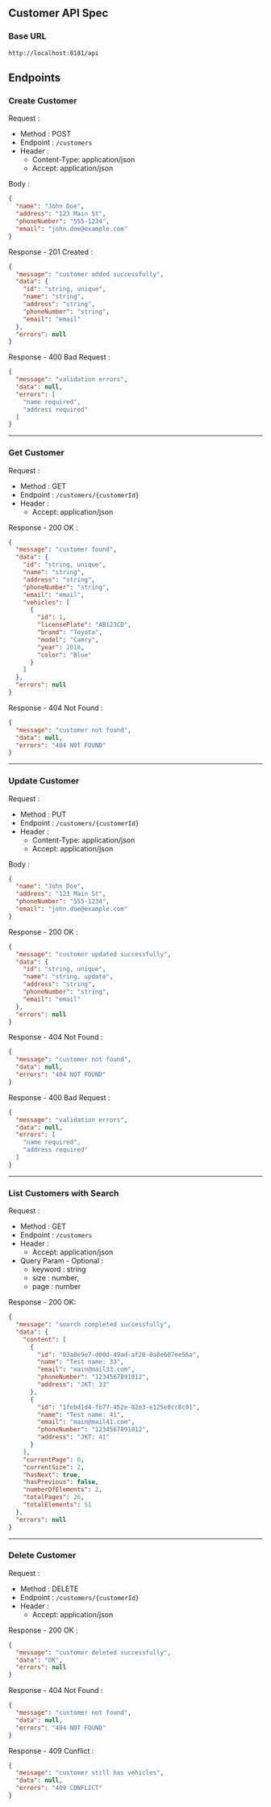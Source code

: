 ## Customer API Spec

### Base URL

`http://localhost:8181/api`

## Endpoints

### Create Customer

Request :

- Method : POST
- Endpoint : `/customers`
- Header :
    - Content-Type: application/json
    - Accept: application/json

Body :

```json 
{
  "name": "John Doe",
  "address": "123 Main St",
  "phoneNumber": "555-1234",
  "email": "john.doe@example.com"
}
```

Response - 201 Created :

```json 
{
  "message": "customer added successfully",
  "data": {
    "id": "string, unique",
    "name": "string",
    "address": "string",
    "phoneNumber": "string",
    "email": "email"
  },
  "errors": null
}
```

Response - 400 Bad Request :

```json 
{
  "message": "validation errors",
  "data": null,
  "errors": [
    "name required",
    "address required"
  ]
}
```

---

### Get Customer

Request :

- Method : GET
- Endpoint : `/customers/{customerId}`
- Header :
    - Accept: application/json

Response - 200 OK :

```json 
{
  "message": "customer found",
  "data": {
    "id": "string, unique",
    "name": "string",
    "address": "string",
    "phoneNumber": "string",
    "email": "email",
    "vehicles": [
      {
        "id": 1,
        "licensePlate": "AB123CD",
        "brand": "Toyota",
        "model": "Camry",
        "year": 2018,
        "color": "Blue"
      }
    ]
  },
  "errors": null
}
```

Response - 404 Not Found :

```json 
{
  "message": "customer not found",
  "data": null,
  "errors": "404 NOT FOUND"
}
```

---

### Update Customer

Request :

- Method : PUT
- Endpoint : `/customers/{customerId}`
- Header :
    - Content-Type: application/json
    - Accept: application/json

Body :

```json 
{
  "name": "John Doe",
  "address": "123 Main St",
  "phoneNumber": "555-1234",
  "email": "john.doe@example.com"
}
```

Response - 200 OK :

```json 
{
  "message": "customer updated successfully",
  "data": {
    "id": "string, unique",
    "name": "string, update",
    "address": "string",
    "phoneNumber": "string",
    "email": "email"
  },
  "errors": null
}
```

Response - 404 Not Found :

```json 
{
  "message": "customer not found",
  "data": null,
  "errors": "404 NOT FOUND"
}
```

Response - 400 Bad Request :

```json 
{
  "message": "validation errors",
  "data": null,
  "errors": [
    "name required",
    "address required"
  ]
}
```

---

### List Customers with Search

Request :

- Method : GET
- Endpoint : `/customers`
- Header :
    - Accept: application/json
- Query Param - Optional :
    - keyword : string
    - size : number,
    - page : number

Response - 200 OK:

```json
{
  "message": "search completed successfully",
  "data": {
    "content": [
      {
        "id": "03a8e9e7-d00d-49ad-af20-0a8e607ee56a",
        "name": "Test name: 33",
        "email": "main@mail33.com",
        "phoneNumber": "1234567891012",
        "address": "JKT: 33"
      },
      {
        "id": "1febd1d4-fb77-452e-82e3-e125e8cc8c01",
        "name": "Test name: 41",
        "email": "main@mail41.com",
        "phoneNumber": "1234567891012",
        "address": "JKT: 41"
      }
    ],
    "currentPage": 0,
    "currentSize": 2,
    "hasNext": true,
    "hasPrevious": false,
    "numberOfElements": 2,
    "totalPages": 26,
    "totalElements": 51
  },
  "errors": null
}
```

---

### Delete Customer

Request :

- Method : DELETE
- Endpoint : `/customers/{customerId}`
- Header :
    - Accept: application/json

Response - 200 OK :

```json
{
  "message": "customer deleted successfully",
  "data": "OK",
  "errors": null
}
```

Response - 404 Not Found :

```json 
{
  "message": "customer not found",
  "data": null,
  "errors": "404 NOT FOUND"
}
```

Response - 409 Conflict :

```json 
{
  "message": "customer still has vehicles",
  "data": null,
  "errors": "409 CONFLICT"
}
```